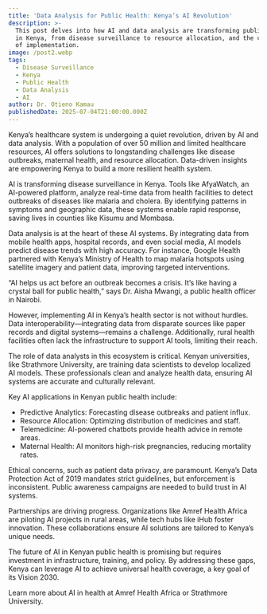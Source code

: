 ```yaml
---
title: 'Data Analysis for Public Health: Kenya’s AI Revolution'
description: >-
  This post delves into how AI and data analysis are transforming public health
  in Kenya, from disease surveillance to resource allocation, and the challenges
  of implementation.
image: /post2.webp
tags:
  - Disease Surveillance
  - Kenya
  - Public Health
  - Data Analysis
  - AI
author: Dr. Otieno Kamau
publishedDate: 2025-07-04T21:00:00.000Z
---
```


Kenya’s healthcare system is undergoing a quiet revolution, driven by AI and data analysis. With a population of over 50 million and limited healthcare resources, AI offers solutions to longstanding challenges like disease outbreaks, maternal health, and resource allocation. Data-driven insights are empowering Kenya to build a more resilient health system.

AI is transforming disease surveillance in Kenya. Tools like AfyaWatch, an AI-powered platform, analyze real-time data from health facilities to detect outbreaks of diseases like malaria and cholera. By identifying patterns in symptoms and geographic data, these systems enable rapid response, saving lives in counties like Kisumu and Mombasa.

Data analysis is at the heart of these AI systems. By integrating data from mobile health apps, hospital records, and even social media, AI models predict disease trends with high accuracy. For instance, Google Health partnered with Kenya’s Ministry of Health to map malaria hotspots using satellite imagery and patient data, improving targeted interventions.

“AI helps us act before an outbreak becomes a crisis. It’s like having a crystal ball for public health,” says Dr. Aisha Mwangi, a public health officer in Nairobi.

However, implementing AI in Kenya’s health sector is not without hurdles. Data interoperability—integrating data from disparate sources like paper records and digital systems—remains a challenge. Additionally, rural health facilities often lack the infrastructure to support AI tools, limiting their reach.

The role of data analysts in this ecosystem is critical. Kenyan universities, like Strathmore University, are training data scientists to develop localized AI models. These professionals clean and analyze health data, ensuring AI systems are accurate and culturally relevant.

Key AI applications in Kenyan public health include:

* Predictive Analytics: Forecasting disease outbreaks and patient influx.
* Resource Allocation: Optimizing distribution of medicines and staff.
* Telemedicine: AI-powered chatbots provide health advice in remote areas.
* Maternal Health: AI monitors high-risk pregnancies, reducing mortality rates.

Ethical concerns, such as patient data privacy, are paramount. Kenya’s Data Protection Act of 2019 mandates strict guidelines, but enforcement is inconsistent. Public awareness campaigns are needed to build trust in AI systems.

Partnerships are driving progress. Organizations like Amref Health Africa are piloting AI projects in rural areas, while tech hubs like iHub foster innovation. These collaborations ensure AI solutions are tailored to Kenya’s unique needs.

The future of AI in Kenyan public health is promising but requires investment in infrastructure, training, and policy. By addressing these gaps, Kenya can leverage AI to achieve universal health coverage, a key goal of its Vision 2030.

Learn more about AI in health at Amref Health Africa or Strathmore University.

